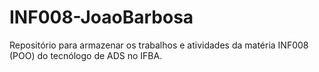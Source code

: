 # INF008-JoaoBarbosa
Repositório para armazenar os trabalhos e atividades da matéria INF008 (POO) do tecnólogo de ADS no IFBA.
